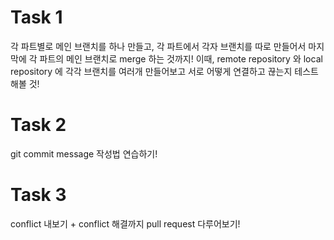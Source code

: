 # Task 1
각 파트별로 메인 브랜치를 하나 만들고,
각 파트에서 각자 브랜치를 따로 만들어서 마지막에 각 파트의 메인 브랜치로 merge 하는 것까지!
이때, remote repository 와 local repository 에 각각 브랜치를 여러개 만들어보고 서로 어떻게 연결하고 끊는지 테스트해볼 것!

# Task 2
git commit message 작성법 연습하기!

# Task 3
conflict 내보기 + conflict 해결까지
pull request 다루어보기!
